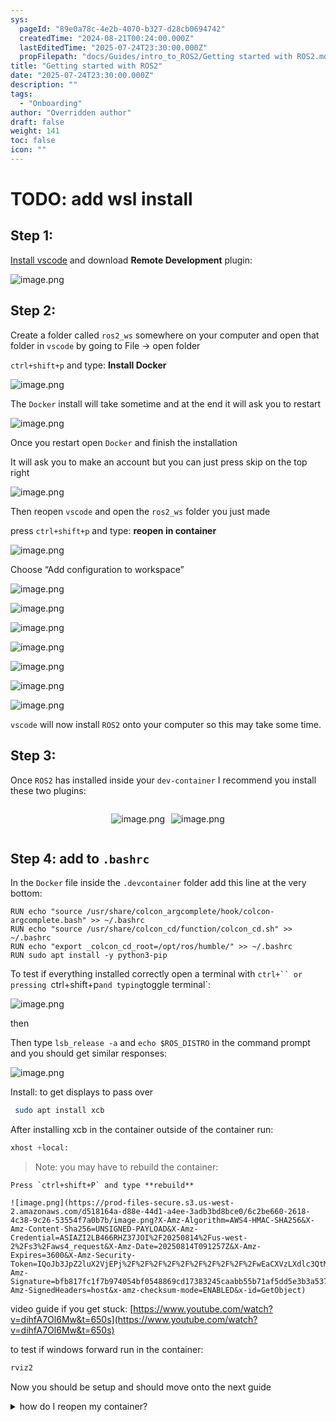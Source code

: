 ```yaml
---
sys:
  pageId: "89e0a78c-4e2b-4070-b327-d28cb0694742"
  createdTime: "2024-08-21T00:24:00.000Z"
  lastEditedTime: "2025-07-24T23:30:00.000Z"
  propFilepath: "docs/Guides/intro_to_ROS2/Getting started with ROS2.md"
title: "Getting started with ROS2"
date: "2025-07-24T23:30:00.000Z"
description: ""
tags:
  - "Onboarding"
author: "Overridden author"
draft: false
weight: 141
toc: false
icon: ""
---
```


# TODO: add wsl install

## Step 1:

[Install vscode](https://code.visualstudio.com/download) and download **Remote Development** plugin:

![image.png](https://prod-files-secure.s3.us-west-2.amazonaws.com/d518164a-d88e-44d1-a4ee-3adb3bd8bce0/efb52993-1881-4a40-b95e-6f020334f022/image.png?X-Amz-Algorithm=AWS4-HMAC-SHA256&X-Amz-Content-Sha256=UNSIGNED-PAYLOAD&X-Amz-Credential=ASIAZI2LB4667CAMC2JH%2F20250814%2Fus-west-2%2Fs3%2Faws4_request&X-Amz-Date=20250814T091253Z&X-Amz-Expires=3600&X-Amz-Security-Token=IQoJb3JpZ2luX2VjEPj%2F%2F%2F%2F%2F%2F%2F%2F%2F%2FwEaCXVzLXdlc3QtMiJIMEYCIQDQ1PGDR1UTk5t0mqt2ko%2Fomfx1FRyeFEpDMukGHUQ81AIhAP1Xpmi418W2jgXCBgGGVFiGJB9FEX1ydmFcGdmZYewkKv8DCEEQABoMNjM3NDIzMTgzODA1IgyGeBkjNWd6BIKMVMgq3ANcgBoGTveDhcO9fZ1Ogx5KRPXwmEx4HJe9F9RQWv1zxLeKJ0JzDNERfCH67IMaukxw8L9%2Ff57KQGFLIieWp2dRmtmBMCGa90WbqtfgmwzW1Xq56HTyw%2FhN5xpC6o3hZv30UArSaSyzeN9iLSvlmvNQunEbgS6Fba8dypnNPw2AeDWBYWfFrf8viAo7lkC%2Blba6T8uTDJDD%2BVIawpLmZJrabXPAHkqZws3xlgBAei69RlkHCqydrFkuWHP58OY1T1N5pptpFBedCs0tuXx%2B4rp93DuvnSeYXK1CEFgI3UqknME4aLkZspN73EdNSa8YH0wMJfwLPT5pOCaMIgrtyhZwDR1%2BpfMW9gJ5F6ViWrV4i%2FGyvgJwChwG7JFkDI1IPlPqjJkJZRHoz3rOReI4fmg40nv2jVk8GUzK4r5rR022jiyfO8BKhV5xQeqcdfakwofD%2FokaUB3gAbXdx%2B%2FhOnl%2BM2q1QMOT%2FWhYX8fqnlrOWz8MTBldUI8Ezi2ojkUENQip8EkTel93pGRhK5HolQu01%2BCjFY4WBb1zRxjbpYWD2zCIS%2Frh%2Fv8kvSC0ZFMXHqDHnxJD9xkN%2BC3O%2B0fSiX6LynXUt0guEYv1T%2Fn%2FK%2Fvv%2FWdsgkVHTKsJsYw8ATCFrvbEBjqkARPVkm3URzo9CfbhHcNWYXzYxQA6wVCDNgGTkMJQ1oRmDYAe6lqfc5oxZEgLBYmQu01eZ2PHyAyAWSr9o%2FqR3%2FNNCrtW0jfnsUJxLS8o5%2FTpsuj775GOPagxBnMkV4xcA%2B7zRYHd9AIBZ8VSOtA7A%2B61ik4cGISe7RZJYatRNlRivz%2Fs9GlzfUA%2BE7p0acICRERUjB6nmsWxEkhw4yAOPwlQicj%2B&X-Amz-Signature=d0deb93aff59cead651606098738888b5f09c9cf633a7f69530412f67699e5be&X-Amz-SignedHeaders=host&x-amz-checksum-mode=ENABLED&x-id=GetObject)

## Step 2:

Create a folder called `ros2_ws` somewhere on your computer and open that folder in `vscode` by going to File → open folder 

`ctrl+shift+p` and type: **Install Docker**

![image.png](https://prod-files-secure.s3.us-west-2.amazonaws.com/d518164a-d88e-44d1-a4ee-3adb3bd8bce0/2269dc0e-1cd5-47ff-bceb-c04ad9b2eab0/image.png?X-Amz-Algorithm=AWS4-HMAC-SHA256&X-Amz-Content-Sha256=UNSIGNED-PAYLOAD&X-Amz-Credential=ASIAZI2LB4667CAMC2JH%2F20250814%2Fus-west-2%2Fs3%2Faws4_request&X-Amz-Date=20250814T091253Z&X-Amz-Expires=3600&X-Amz-Security-Token=IQoJb3JpZ2luX2VjEPj%2F%2F%2F%2F%2F%2F%2F%2F%2F%2FwEaCXVzLXdlc3QtMiJIMEYCIQDQ1PGDR1UTk5t0mqt2ko%2Fomfx1FRyeFEpDMukGHUQ81AIhAP1Xpmi418W2jgXCBgGGVFiGJB9FEX1ydmFcGdmZYewkKv8DCEEQABoMNjM3NDIzMTgzODA1IgyGeBkjNWd6BIKMVMgq3ANcgBoGTveDhcO9fZ1Ogx5KRPXwmEx4HJe9F9RQWv1zxLeKJ0JzDNERfCH67IMaukxw8L9%2Ff57KQGFLIieWp2dRmtmBMCGa90WbqtfgmwzW1Xq56HTyw%2FhN5xpC6o3hZv30UArSaSyzeN9iLSvlmvNQunEbgS6Fba8dypnNPw2AeDWBYWfFrf8viAo7lkC%2Blba6T8uTDJDD%2BVIawpLmZJrabXPAHkqZws3xlgBAei69RlkHCqydrFkuWHP58OY1T1N5pptpFBedCs0tuXx%2B4rp93DuvnSeYXK1CEFgI3UqknME4aLkZspN73EdNSa8YH0wMJfwLPT5pOCaMIgrtyhZwDR1%2BpfMW9gJ5F6ViWrV4i%2FGyvgJwChwG7JFkDI1IPlPqjJkJZRHoz3rOReI4fmg40nv2jVk8GUzK4r5rR022jiyfO8BKhV5xQeqcdfakwofD%2FokaUB3gAbXdx%2B%2FhOnl%2BM2q1QMOT%2FWhYX8fqnlrOWz8MTBldUI8Ezi2ojkUENQip8EkTel93pGRhK5HolQu01%2BCjFY4WBb1zRxjbpYWD2zCIS%2Frh%2Fv8kvSC0ZFMXHqDHnxJD9xkN%2BC3O%2B0fSiX6LynXUt0guEYv1T%2Fn%2FK%2Fvv%2FWdsgkVHTKsJsYw8ATCFrvbEBjqkARPVkm3URzo9CfbhHcNWYXzYxQA6wVCDNgGTkMJQ1oRmDYAe6lqfc5oxZEgLBYmQu01eZ2PHyAyAWSr9o%2FqR3%2FNNCrtW0jfnsUJxLS8o5%2FTpsuj775GOPagxBnMkV4xcA%2B7zRYHd9AIBZ8VSOtA7A%2B61ik4cGISe7RZJYatRNlRivz%2Fs9GlzfUA%2BE7p0acICRERUjB6nmsWxEkhw4yAOPwlQicj%2B&X-Amz-Signature=13856cdd743255f749f4841aad5bc6892eaefa167afd687211555729dc694c1c&X-Amz-SignedHeaders=host&x-amz-checksum-mode=ENABLED&x-id=GetObject)

The `Docker` install will take sometime and at the end it will ask you to restart

![image.png](https://prod-files-secure.s3.us-west-2.amazonaws.com/d518164a-d88e-44d1-a4ee-3adb3bd8bce0/ed233f78-be33-4b1f-b89c-9c346c0e961e/image.png?X-Amz-Algorithm=AWS4-HMAC-SHA256&X-Amz-Content-Sha256=UNSIGNED-PAYLOAD&X-Amz-Credential=ASIAZI2LB4667CAMC2JH%2F20250814%2Fus-west-2%2Fs3%2Faws4_request&X-Amz-Date=20250814T091253Z&X-Amz-Expires=3600&X-Amz-Security-Token=IQoJb3JpZ2luX2VjEPj%2F%2F%2F%2F%2F%2F%2F%2F%2F%2FwEaCXVzLXdlc3QtMiJIMEYCIQDQ1PGDR1UTk5t0mqt2ko%2Fomfx1FRyeFEpDMukGHUQ81AIhAP1Xpmi418W2jgXCBgGGVFiGJB9FEX1ydmFcGdmZYewkKv8DCEEQABoMNjM3NDIzMTgzODA1IgyGeBkjNWd6BIKMVMgq3ANcgBoGTveDhcO9fZ1Ogx5KRPXwmEx4HJe9F9RQWv1zxLeKJ0JzDNERfCH67IMaukxw8L9%2Ff57KQGFLIieWp2dRmtmBMCGa90WbqtfgmwzW1Xq56HTyw%2FhN5xpC6o3hZv30UArSaSyzeN9iLSvlmvNQunEbgS6Fba8dypnNPw2AeDWBYWfFrf8viAo7lkC%2Blba6T8uTDJDD%2BVIawpLmZJrabXPAHkqZws3xlgBAei69RlkHCqydrFkuWHP58OY1T1N5pptpFBedCs0tuXx%2B4rp93DuvnSeYXK1CEFgI3UqknME4aLkZspN73EdNSa8YH0wMJfwLPT5pOCaMIgrtyhZwDR1%2BpfMW9gJ5F6ViWrV4i%2FGyvgJwChwG7JFkDI1IPlPqjJkJZRHoz3rOReI4fmg40nv2jVk8GUzK4r5rR022jiyfO8BKhV5xQeqcdfakwofD%2FokaUB3gAbXdx%2B%2FhOnl%2BM2q1QMOT%2FWhYX8fqnlrOWz8MTBldUI8Ezi2ojkUENQip8EkTel93pGRhK5HolQu01%2BCjFY4WBb1zRxjbpYWD2zCIS%2Frh%2Fv8kvSC0ZFMXHqDHnxJD9xkN%2BC3O%2B0fSiX6LynXUt0guEYv1T%2Fn%2FK%2Fvv%2FWdsgkVHTKsJsYw8ATCFrvbEBjqkARPVkm3URzo9CfbhHcNWYXzYxQA6wVCDNgGTkMJQ1oRmDYAe6lqfc5oxZEgLBYmQu01eZ2PHyAyAWSr9o%2FqR3%2FNNCrtW0jfnsUJxLS8o5%2FTpsuj775GOPagxBnMkV4xcA%2B7zRYHd9AIBZ8VSOtA7A%2B61ik4cGISe7RZJYatRNlRivz%2Fs9GlzfUA%2BE7p0acICRERUjB6nmsWxEkhw4yAOPwlQicj%2B&X-Amz-Signature=752e770fe38a055470e4b98b5c826db913b8fa5b19e0cdd5b2b6baabd51762f6&X-Amz-SignedHeaders=host&x-amz-checksum-mode=ENABLED&x-id=GetObject)

Once you restart open `Docker` and finish the installation

It will ask you to make an account but you can just press skip on the top right

![image.png](https://prod-files-secure.s3.us-west-2.amazonaws.com/d518164a-d88e-44d1-a4ee-3adb3bd8bce0/21010ad9-1659-4fd9-9f59-9932a09b2a3d/image.png?X-Amz-Algorithm=AWS4-HMAC-SHA256&X-Amz-Content-Sha256=UNSIGNED-PAYLOAD&X-Amz-Credential=ASIAZI2LB4667CAMC2JH%2F20250814%2Fus-west-2%2Fs3%2Faws4_request&X-Amz-Date=20250814T091253Z&X-Amz-Expires=3600&X-Amz-Security-Token=IQoJb3JpZ2luX2VjEPj%2F%2F%2F%2F%2F%2F%2F%2F%2F%2FwEaCXVzLXdlc3QtMiJIMEYCIQDQ1PGDR1UTk5t0mqt2ko%2Fomfx1FRyeFEpDMukGHUQ81AIhAP1Xpmi418W2jgXCBgGGVFiGJB9FEX1ydmFcGdmZYewkKv8DCEEQABoMNjM3NDIzMTgzODA1IgyGeBkjNWd6BIKMVMgq3ANcgBoGTveDhcO9fZ1Ogx5KRPXwmEx4HJe9F9RQWv1zxLeKJ0JzDNERfCH67IMaukxw8L9%2Ff57KQGFLIieWp2dRmtmBMCGa90WbqtfgmwzW1Xq56HTyw%2FhN5xpC6o3hZv30UArSaSyzeN9iLSvlmvNQunEbgS6Fba8dypnNPw2AeDWBYWfFrf8viAo7lkC%2Blba6T8uTDJDD%2BVIawpLmZJrabXPAHkqZws3xlgBAei69RlkHCqydrFkuWHP58OY1T1N5pptpFBedCs0tuXx%2B4rp93DuvnSeYXK1CEFgI3UqknME4aLkZspN73EdNSa8YH0wMJfwLPT5pOCaMIgrtyhZwDR1%2BpfMW9gJ5F6ViWrV4i%2FGyvgJwChwG7JFkDI1IPlPqjJkJZRHoz3rOReI4fmg40nv2jVk8GUzK4r5rR022jiyfO8BKhV5xQeqcdfakwofD%2FokaUB3gAbXdx%2B%2FhOnl%2BM2q1QMOT%2FWhYX8fqnlrOWz8MTBldUI8Ezi2ojkUENQip8EkTel93pGRhK5HolQu01%2BCjFY4WBb1zRxjbpYWD2zCIS%2Frh%2Fv8kvSC0ZFMXHqDHnxJD9xkN%2BC3O%2B0fSiX6LynXUt0guEYv1T%2Fn%2FK%2Fvv%2FWdsgkVHTKsJsYw8ATCFrvbEBjqkARPVkm3URzo9CfbhHcNWYXzYxQA6wVCDNgGTkMJQ1oRmDYAe6lqfc5oxZEgLBYmQu01eZ2PHyAyAWSr9o%2FqR3%2FNNCrtW0jfnsUJxLS8o5%2FTpsuj775GOPagxBnMkV4xcA%2B7zRYHd9AIBZ8VSOtA7A%2B61ik4cGISe7RZJYatRNlRivz%2Fs9GlzfUA%2BE7p0acICRERUjB6nmsWxEkhw4yAOPwlQicj%2B&X-Amz-Signature=ae9d5ff80bd34c7515eb64269980654c0cce5a2fdb8640b706bd532bdd26e11d&X-Amz-SignedHeaders=host&x-amz-checksum-mode=ENABLED&x-id=GetObject)

Then reopen `vscode` and open the `ros2_ws` folder you just made

press `ctrl+shift+p` and type: **reopen in container**

![image.png](https://prod-files-secure.s3.us-west-2.amazonaws.com/d518164a-d88e-44d1-a4ee-3adb3bd8bce0/4e93b8c2-41ad-488c-8095-c74205196118/image.png?X-Amz-Algorithm=AWS4-HMAC-SHA256&X-Amz-Content-Sha256=UNSIGNED-PAYLOAD&X-Amz-Credential=ASIAZI2LB4667CAMC2JH%2F20250814%2Fus-west-2%2Fs3%2Faws4_request&X-Amz-Date=20250814T091253Z&X-Amz-Expires=3600&X-Amz-Security-Token=IQoJb3JpZ2luX2VjEPj%2F%2F%2F%2F%2F%2F%2F%2F%2F%2FwEaCXVzLXdlc3QtMiJIMEYCIQDQ1PGDR1UTk5t0mqt2ko%2Fomfx1FRyeFEpDMukGHUQ81AIhAP1Xpmi418W2jgXCBgGGVFiGJB9FEX1ydmFcGdmZYewkKv8DCEEQABoMNjM3NDIzMTgzODA1IgyGeBkjNWd6BIKMVMgq3ANcgBoGTveDhcO9fZ1Ogx5KRPXwmEx4HJe9F9RQWv1zxLeKJ0JzDNERfCH67IMaukxw8L9%2Ff57KQGFLIieWp2dRmtmBMCGa90WbqtfgmwzW1Xq56HTyw%2FhN5xpC6o3hZv30UArSaSyzeN9iLSvlmvNQunEbgS6Fba8dypnNPw2AeDWBYWfFrf8viAo7lkC%2Blba6T8uTDJDD%2BVIawpLmZJrabXPAHkqZws3xlgBAei69RlkHCqydrFkuWHP58OY1T1N5pptpFBedCs0tuXx%2B4rp93DuvnSeYXK1CEFgI3UqknME4aLkZspN73EdNSa8YH0wMJfwLPT5pOCaMIgrtyhZwDR1%2BpfMW9gJ5F6ViWrV4i%2FGyvgJwChwG7JFkDI1IPlPqjJkJZRHoz3rOReI4fmg40nv2jVk8GUzK4r5rR022jiyfO8BKhV5xQeqcdfakwofD%2FokaUB3gAbXdx%2B%2FhOnl%2BM2q1QMOT%2FWhYX8fqnlrOWz8MTBldUI8Ezi2ojkUENQip8EkTel93pGRhK5HolQu01%2BCjFY4WBb1zRxjbpYWD2zCIS%2Frh%2Fv8kvSC0ZFMXHqDHnxJD9xkN%2BC3O%2B0fSiX6LynXUt0guEYv1T%2Fn%2FK%2Fvv%2FWdsgkVHTKsJsYw8ATCFrvbEBjqkARPVkm3URzo9CfbhHcNWYXzYxQA6wVCDNgGTkMJQ1oRmDYAe6lqfc5oxZEgLBYmQu01eZ2PHyAyAWSr9o%2FqR3%2FNNCrtW0jfnsUJxLS8o5%2FTpsuj775GOPagxBnMkV4xcA%2B7zRYHd9AIBZ8VSOtA7A%2B61ik4cGISe7RZJYatRNlRivz%2Fs9GlzfUA%2BE7p0acICRERUjB6nmsWxEkhw4yAOPwlQicj%2B&X-Amz-Signature=5d05adaa63362131a5bf43c7c18a329d0581b76cb9740caa959ce8a22d002f4b&X-Amz-SignedHeaders=host&x-amz-checksum-mode=ENABLED&x-id=GetObject)

Choose “Add configuration to workspace”

![image.png](https://prod-files-secure.s3.us-west-2.amazonaws.com/d518164a-d88e-44d1-a4ee-3adb3bd8bce0/9560b282-5060-4989-ba37-97e7b2c22476/image.png?X-Amz-Algorithm=AWS4-HMAC-SHA256&X-Amz-Content-Sha256=UNSIGNED-PAYLOAD&X-Amz-Credential=ASIAZI2LB4667CAMC2JH%2F20250814%2Fus-west-2%2Fs3%2Faws4_request&X-Amz-Date=20250814T091253Z&X-Amz-Expires=3600&X-Amz-Security-Token=IQoJb3JpZ2luX2VjEPj%2F%2F%2F%2F%2F%2F%2F%2F%2F%2FwEaCXVzLXdlc3QtMiJIMEYCIQDQ1PGDR1UTk5t0mqt2ko%2Fomfx1FRyeFEpDMukGHUQ81AIhAP1Xpmi418W2jgXCBgGGVFiGJB9FEX1ydmFcGdmZYewkKv8DCEEQABoMNjM3NDIzMTgzODA1IgyGeBkjNWd6BIKMVMgq3ANcgBoGTveDhcO9fZ1Ogx5KRPXwmEx4HJe9F9RQWv1zxLeKJ0JzDNERfCH67IMaukxw8L9%2Ff57KQGFLIieWp2dRmtmBMCGa90WbqtfgmwzW1Xq56HTyw%2FhN5xpC6o3hZv30UArSaSyzeN9iLSvlmvNQunEbgS6Fba8dypnNPw2AeDWBYWfFrf8viAo7lkC%2Blba6T8uTDJDD%2BVIawpLmZJrabXPAHkqZws3xlgBAei69RlkHCqydrFkuWHP58OY1T1N5pptpFBedCs0tuXx%2B4rp93DuvnSeYXK1CEFgI3UqknME4aLkZspN73EdNSa8YH0wMJfwLPT5pOCaMIgrtyhZwDR1%2BpfMW9gJ5F6ViWrV4i%2FGyvgJwChwG7JFkDI1IPlPqjJkJZRHoz3rOReI4fmg40nv2jVk8GUzK4r5rR022jiyfO8BKhV5xQeqcdfakwofD%2FokaUB3gAbXdx%2B%2FhOnl%2BM2q1QMOT%2FWhYX8fqnlrOWz8MTBldUI8Ezi2ojkUENQip8EkTel93pGRhK5HolQu01%2BCjFY4WBb1zRxjbpYWD2zCIS%2Frh%2Fv8kvSC0ZFMXHqDHnxJD9xkN%2BC3O%2B0fSiX6LynXUt0guEYv1T%2Fn%2FK%2Fvv%2FWdsgkVHTKsJsYw8ATCFrvbEBjqkARPVkm3URzo9CfbhHcNWYXzYxQA6wVCDNgGTkMJQ1oRmDYAe6lqfc5oxZEgLBYmQu01eZ2PHyAyAWSr9o%2FqR3%2FNNCrtW0jfnsUJxLS8o5%2FTpsuj775GOPagxBnMkV4xcA%2B7zRYHd9AIBZ8VSOtA7A%2B61ik4cGISe7RZJYatRNlRivz%2Fs9GlzfUA%2BE7p0acICRERUjB6nmsWxEkhw4yAOPwlQicj%2B&X-Amz-Signature=66527c8847b19045d79be224b9cbf0376e811874a021a9f37af5549c25fe5675&X-Amz-SignedHeaders=host&x-amz-checksum-mode=ENABLED&x-id=GetObject)

![image.png](https://prod-files-secure.s3.us-west-2.amazonaws.com/d518164a-d88e-44d1-a4ee-3adb3bd8bce0/2ee63f81-886b-48e8-a553-dc6e5eac99e4/image.png?X-Amz-Algorithm=AWS4-HMAC-SHA256&X-Amz-Content-Sha256=UNSIGNED-PAYLOAD&X-Amz-Credential=ASIAZI2LB4667CAMC2JH%2F20250814%2Fus-west-2%2Fs3%2Faws4_request&X-Amz-Date=20250814T091253Z&X-Amz-Expires=3600&X-Amz-Security-Token=IQoJb3JpZ2luX2VjEPj%2F%2F%2F%2F%2F%2F%2F%2F%2F%2FwEaCXVzLXdlc3QtMiJIMEYCIQDQ1PGDR1UTk5t0mqt2ko%2Fomfx1FRyeFEpDMukGHUQ81AIhAP1Xpmi418W2jgXCBgGGVFiGJB9FEX1ydmFcGdmZYewkKv8DCEEQABoMNjM3NDIzMTgzODA1IgyGeBkjNWd6BIKMVMgq3ANcgBoGTveDhcO9fZ1Ogx5KRPXwmEx4HJe9F9RQWv1zxLeKJ0JzDNERfCH67IMaukxw8L9%2Ff57KQGFLIieWp2dRmtmBMCGa90WbqtfgmwzW1Xq56HTyw%2FhN5xpC6o3hZv30UArSaSyzeN9iLSvlmvNQunEbgS6Fba8dypnNPw2AeDWBYWfFrf8viAo7lkC%2Blba6T8uTDJDD%2BVIawpLmZJrabXPAHkqZws3xlgBAei69RlkHCqydrFkuWHP58OY1T1N5pptpFBedCs0tuXx%2B4rp93DuvnSeYXK1CEFgI3UqknME4aLkZspN73EdNSa8YH0wMJfwLPT5pOCaMIgrtyhZwDR1%2BpfMW9gJ5F6ViWrV4i%2FGyvgJwChwG7JFkDI1IPlPqjJkJZRHoz3rOReI4fmg40nv2jVk8GUzK4r5rR022jiyfO8BKhV5xQeqcdfakwofD%2FokaUB3gAbXdx%2B%2FhOnl%2BM2q1QMOT%2FWhYX8fqnlrOWz8MTBldUI8Ezi2ojkUENQip8EkTel93pGRhK5HolQu01%2BCjFY4WBb1zRxjbpYWD2zCIS%2Frh%2Fv8kvSC0ZFMXHqDHnxJD9xkN%2BC3O%2B0fSiX6LynXUt0guEYv1T%2Fn%2FK%2Fvv%2FWdsgkVHTKsJsYw8ATCFrvbEBjqkARPVkm3URzo9CfbhHcNWYXzYxQA6wVCDNgGTkMJQ1oRmDYAe6lqfc5oxZEgLBYmQu01eZ2PHyAyAWSr9o%2FqR3%2FNNCrtW0jfnsUJxLS8o5%2FTpsuj775GOPagxBnMkV4xcA%2B7zRYHd9AIBZ8VSOtA7A%2B61ik4cGISe7RZJYatRNlRivz%2Fs9GlzfUA%2BE7p0acICRERUjB6nmsWxEkhw4yAOPwlQicj%2B&X-Amz-Signature=6371f1d3fc9f89190e18fc82c714def5241bc007462284c7167382a0dfb9e536&X-Amz-SignedHeaders=host&x-amz-checksum-mode=ENABLED&x-id=GetObject)

![image.png](https://prod-files-secure.s3.us-west-2.amazonaws.com/d518164a-d88e-44d1-a4ee-3adb3bd8bce0/e0fd626c-c8b6-4b2c-95d1-fa4c26514504/image.png?X-Amz-Algorithm=AWS4-HMAC-SHA256&X-Amz-Content-Sha256=UNSIGNED-PAYLOAD&X-Amz-Credential=ASIAZI2LB4667CAMC2JH%2F20250814%2Fus-west-2%2Fs3%2Faws4_request&X-Amz-Date=20250814T091253Z&X-Amz-Expires=3600&X-Amz-Security-Token=IQoJb3JpZ2luX2VjEPj%2F%2F%2F%2F%2F%2F%2F%2F%2F%2FwEaCXVzLXdlc3QtMiJIMEYCIQDQ1PGDR1UTk5t0mqt2ko%2Fomfx1FRyeFEpDMukGHUQ81AIhAP1Xpmi418W2jgXCBgGGVFiGJB9FEX1ydmFcGdmZYewkKv8DCEEQABoMNjM3NDIzMTgzODA1IgyGeBkjNWd6BIKMVMgq3ANcgBoGTveDhcO9fZ1Ogx5KRPXwmEx4HJe9F9RQWv1zxLeKJ0JzDNERfCH67IMaukxw8L9%2Ff57KQGFLIieWp2dRmtmBMCGa90WbqtfgmwzW1Xq56HTyw%2FhN5xpC6o3hZv30UArSaSyzeN9iLSvlmvNQunEbgS6Fba8dypnNPw2AeDWBYWfFrf8viAo7lkC%2Blba6T8uTDJDD%2BVIawpLmZJrabXPAHkqZws3xlgBAei69RlkHCqydrFkuWHP58OY1T1N5pptpFBedCs0tuXx%2B4rp93DuvnSeYXK1CEFgI3UqknME4aLkZspN73EdNSa8YH0wMJfwLPT5pOCaMIgrtyhZwDR1%2BpfMW9gJ5F6ViWrV4i%2FGyvgJwChwG7JFkDI1IPlPqjJkJZRHoz3rOReI4fmg40nv2jVk8GUzK4r5rR022jiyfO8BKhV5xQeqcdfakwofD%2FokaUB3gAbXdx%2B%2FhOnl%2BM2q1QMOT%2FWhYX8fqnlrOWz8MTBldUI8Ezi2ojkUENQip8EkTel93pGRhK5HolQu01%2BCjFY4WBb1zRxjbpYWD2zCIS%2Frh%2Fv8kvSC0ZFMXHqDHnxJD9xkN%2BC3O%2B0fSiX6LynXUt0guEYv1T%2Fn%2FK%2Fvv%2FWdsgkVHTKsJsYw8ATCFrvbEBjqkARPVkm3URzo9CfbhHcNWYXzYxQA6wVCDNgGTkMJQ1oRmDYAe6lqfc5oxZEgLBYmQu01eZ2PHyAyAWSr9o%2FqR3%2FNNCrtW0jfnsUJxLS8o5%2FTpsuj775GOPagxBnMkV4xcA%2B7zRYHd9AIBZ8VSOtA7A%2B61ik4cGISe7RZJYatRNlRivz%2Fs9GlzfUA%2BE7p0acICRERUjB6nmsWxEkhw4yAOPwlQicj%2B&X-Amz-Signature=284b6d9a8aa319c870660f1a9d0f612ae4c8608eb963fac95d32daf0336a626c&X-Amz-SignedHeaders=host&x-amz-checksum-mode=ENABLED&x-id=GetObject)

![image.png](https://prod-files-secure.s3.us-west-2.amazonaws.com/d518164a-d88e-44d1-a4ee-3adb3bd8bce0/a2e13f50-d2ab-4719-a4c2-7ced634bfc9d/image.png?X-Amz-Algorithm=AWS4-HMAC-SHA256&X-Amz-Content-Sha256=UNSIGNED-PAYLOAD&X-Amz-Credential=ASIAZI2LB4667CAMC2JH%2F20250814%2Fus-west-2%2Fs3%2Faws4_request&X-Amz-Date=20250814T091253Z&X-Amz-Expires=3600&X-Amz-Security-Token=IQoJb3JpZ2luX2VjEPj%2F%2F%2F%2F%2F%2F%2F%2F%2F%2FwEaCXVzLXdlc3QtMiJIMEYCIQDQ1PGDR1UTk5t0mqt2ko%2Fomfx1FRyeFEpDMukGHUQ81AIhAP1Xpmi418W2jgXCBgGGVFiGJB9FEX1ydmFcGdmZYewkKv8DCEEQABoMNjM3NDIzMTgzODA1IgyGeBkjNWd6BIKMVMgq3ANcgBoGTveDhcO9fZ1Ogx5KRPXwmEx4HJe9F9RQWv1zxLeKJ0JzDNERfCH67IMaukxw8L9%2Ff57KQGFLIieWp2dRmtmBMCGa90WbqtfgmwzW1Xq56HTyw%2FhN5xpC6o3hZv30UArSaSyzeN9iLSvlmvNQunEbgS6Fba8dypnNPw2AeDWBYWfFrf8viAo7lkC%2Blba6T8uTDJDD%2BVIawpLmZJrabXPAHkqZws3xlgBAei69RlkHCqydrFkuWHP58OY1T1N5pptpFBedCs0tuXx%2B4rp93DuvnSeYXK1CEFgI3UqknME4aLkZspN73EdNSa8YH0wMJfwLPT5pOCaMIgrtyhZwDR1%2BpfMW9gJ5F6ViWrV4i%2FGyvgJwChwG7JFkDI1IPlPqjJkJZRHoz3rOReI4fmg40nv2jVk8GUzK4r5rR022jiyfO8BKhV5xQeqcdfakwofD%2FokaUB3gAbXdx%2B%2FhOnl%2BM2q1QMOT%2FWhYX8fqnlrOWz8MTBldUI8Ezi2ojkUENQip8EkTel93pGRhK5HolQu01%2BCjFY4WBb1zRxjbpYWD2zCIS%2Frh%2Fv8kvSC0ZFMXHqDHnxJD9xkN%2BC3O%2B0fSiX6LynXUt0guEYv1T%2Fn%2FK%2Fvv%2FWdsgkVHTKsJsYw8ATCFrvbEBjqkARPVkm3URzo9CfbhHcNWYXzYxQA6wVCDNgGTkMJQ1oRmDYAe6lqfc5oxZEgLBYmQu01eZ2PHyAyAWSr9o%2FqR3%2FNNCrtW0jfnsUJxLS8o5%2FTpsuj775GOPagxBnMkV4xcA%2B7zRYHd9AIBZ8VSOtA7A%2B61ik4cGISe7RZJYatRNlRivz%2Fs9GlzfUA%2BE7p0acICRERUjB6nmsWxEkhw4yAOPwlQicj%2B&X-Amz-Signature=6049b31302f1890881df4a718bcb58c4d0074421237c272d81186b93b1aaac26&X-Amz-SignedHeaders=host&x-amz-checksum-mode=ENABLED&x-id=GetObject)

![image.png](https://prod-files-secure.s3.us-west-2.amazonaws.com/d518164a-d88e-44d1-a4ee-3adb3bd8bce0/6cc478ad-aaba-4bf7-9fcc-403277ab896c/image.png?X-Amz-Algorithm=AWS4-HMAC-SHA256&X-Amz-Content-Sha256=UNSIGNED-PAYLOAD&X-Amz-Credential=ASIAZI2LB4667CAMC2JH%2F20250814%2Fus-west-2%2Fs3%2Faws4_request&X-Amz-Date=20250814T091253Z&X-Amz-Expires=3600&X-Amz-Security-Token=IQoJb3JpZ2luX2VjEPj%2F%2F%2F%2F%2F%2F%2F%2F%2F%2FwEaCXVzLXdlc3QtMiJIMEYCIQDQ1PGDR1UTk5t0mqt2ko%2Fomfx1FRyeFEpDMukGHUQ81AIhAP1Xpmi418W2jgXCBgGGVFiGJB9FEX1ydmFcGdmZYewkKv8DCEEQABoMNjM3NDIzMTgzODA1IgyGeBkjNWd6BIKMVMgq3ANcgBoGTveDhcO9fZ1Ogx5KRPXwmEx4HJe9F9RQWv1zxLeKJ0JzDNERfCH67IMaukxw8L9%2Ff57KQGFLIieWp2dRmtmBMCGa90WbqtfgmwzW1Xq56HTyw%2FhN5xpC6o3hZv30UArSaSyzeN9iLSvlmvNQunEbgS6Fba8dypnNPw2AeDWBYWfFrf8viAo7lkC%2Blba6T8uTDJDD%2BVIawpLmZJrabXPAHkqZws3xlgBAei69RlkHCqydrFkuWHP58OY1T1N5pptpFBedCs0tuXx%2B4rp93DuvnSeYXK1CEFgI3UqknME4aLkZspN73EdNSa8YH0wMJfwLPT5pOCaMIgrtyhZwDR1%2BpfMW9gJ5F6ViWrV4i%2FGyvgJwChwG7JFkDI1IPlPqjJkJZRHoz3rOReI4fmg40nv2jVk8GUzK4r5rR022jiyfO8BKhV5xQeqcdfakwofD%2FokaUB3gAbXdx%2B%2FhOnl%2BM2q1QMOT%2FWhYX8fqnlrOWz8MTBldUI8Ezi2ojkUENQip8EkTel93pGRhK5HolQu01%2BCjFY4WBb1zRxjbpYWD2zCIS%2Frh%2Fv8kvSC0ZFMXHqDHnxJD9xkN%2BC3O%2B0fSiX6LynXUt0guEYv1T%2Fn%2FK%2Fvv%2FWdsgkVHTKsJsYw8ATCFrvbEBjqkARPVkm3URzo9CfbhHcNWYXzYxQA6wVCDNgGTkMJQ1oRmDYAe6lqfc5oxZEgLBYmQu01eZ2PHyAyAWSr9o%2FqR3%2FNNCrtW0jfnsUJxLS8o5%2FTpsuj775GOPagxBnMkV4xcA%2B7zRYHd9AIBZ8VSOtA7A%2B61ik4cGISe7RZJYatRNlRivz%2Fs9GlzfUA%2BE7p0acICRERUjB6nmsWxEkhw4yAOPwlQicj%2B&X-Amz-Signature=ef6ca1e627320d6190b438f179fe85ed8ae2a7bac2c8de7c756d0943662f0b7f&X-Amz-SignedHeaders=host&x-amz-checksum-mode=ENABLED&x-id=GetObject)

![image.png](https://prod-files-secure.s3.us-west-2.amazonaws.com/d518164a-d88e-44d1-a4ee-3adb3bd8bce0/53255b28-f75e-430f-b9e3-c0ac8577e42b/image.png?X-Amz-Algorithm=AWS4-HMAC-SHA256&X-Amz-Content-Sha256=UNSIGNED-PAYLOAD&X-Amz-Credential=ASIAZI2LB4667CAMC2JH%2F20250814%2Fus-west-2%2Fs3%2Faws4_request&X-Amz-Date=20250814T091253Z&X-Amz-Expires=3600&X-Amz-Security-Token=IQoJb3JpZ2luX2VjEPj%2F%2F%2F%2F%2F%2F%2F%2F%2F%2FwEaCXVzLXdlc3QtMiJIMEYCIQDQ1PGDR1UTk5t0mqt2ko%2Fomfx1FRyeFEpDMukGHUQ81AIhAP1Xpmi418W2jgXCBgGGVFiGJB9FEX1ydmFcGdmZYewkKv8DCEEQABoMNjM3NDIzMTgzODA1IgyGeBkjNWd6BIKMVMgq3ANcgBoGTveDhcO9fZ1Ogx5KRPXwmEx4HJe9F9RQWv1zxLeKJ0JzDNERfCH67IMaukxw8L9%2Ff57KQGFLIieWp2dRmtmBMCGa90WbqtfgmwzW1Xq56HTyw%2FhN5xpC6o3hZv30UArSaSyzeN9iLSvlmvNQunEbgS6Fba8dypnNPw2AeDWBYWfFrf8viAo7lkC%2Blba6T8uTDJDD%2BVIawpLmZJrabXPAHkqZws3xlgBAei69RlkHCqydrFkuWHP58OY1T1N5pptpFBedCs0tuXx%2B4rp93DuvnSeYXK1CEFgI3UqknME4aLkZspN73EdNSa8YH0wMJfwLPT5pOCaMIgrtyhZwDR1%2BpfMW9gJ5F6ViWrV4i%2FGyvgJwChwG7JFkDI1IPlPqjJkJZRHoz3rOReI4fmg40nv2jVk8GUzK4r5rR022jiyfO8BKhV5xQeqcdfakwofD%2FokaUB3gAbXdx%2B%2FhOnl%2BM2q1QMOT%2FWhYX8fqnlrOWz8MTBldUI8Ezi2ojkUENQip8EkTel93pGRhK5HolQu01%2BCjFY4WBb1zRxjbpYWD2zCIS%2Frh%2Fv8kvSC0ZFMXHqDHnxJD9xkN%2BC3O%2B0fSiX6LynXUt0guEYv1T%2Fn%2FK%2Fvv%2FWdsgkVHTKsJsYw8ATCFrvbEBjqkARPVkm3URzo9CfbhHcNWYXzYxQA6wVCDNgGTkMJQ1oRmDYAe6lqfc5oxZEgLBYmQu01eZ2PHyAyAWSr9o%2FqR3%2FNNCrtW0jfnsUJxLS8o5%2FTpsuj775GOPagxBnMkV4xcA%2B7zRYHd9AIBZ8VSOtA7A%2B61ik4cGISe7RZJYatRNlRivz%2Fs9GlzfUA%2BE7p0acICRERUjB6nmsWxEkhw4yAOPwlQicj%2B&X-Amz-Signature=ca70c464377b5c23f816a38b46e3f435f245968ea8481c929eca2c06c5a9b7b7&X-Amz-SignedHeaders=host&x-amz-checksum-mode=ENABLED&x-id=GetObject)

![image.png](https://prod-files-secure.s3.us-west-2.amazonaws.com/d518164a-d88e-44d1-a4ee-3adb3bd8bce0/7c562767-5af9-4ffb-97d1-327bcdf4ee00/image.png?X-Amz-Algorithm=AWS4-HMAC-SHA256&X-Amz-Content-Sha256=UNSIGNED-PAYLOAD&X-Amz-Credential=ASIAZI2LB4667CAMC2JH%2F20250814%2Fus-west-2%2Fs3%2Faws4_request&X-Amz-Date=20250814T091253Z&X-Amz-Expires=3600&X-Amz-Security-Token=IQoJb3JpZ2luX2VjEPj%2F%2F%2F%2F%2F%2F%2F%2F%2F%2FwEaCXVzLXdlc3QtMiJIMEYCIQDQ1PGDR1UTk5t0mqt2ko%2Fomfx1FRyeFEpDMukGHUQ81AIhAP1Xpmi418W2jgXCBgGGVFiGJB9FEX1ydmFcGdmZYewkKv8DCEEQABoMNjM3NDIzMTgzODA1IgyGeBkjNWd6BIKMVMgq3ANcgBoGTveDhcO9fZ1Ogx5KRPXwmEx4HJe9F9RQWv1zxLeKJ0JzDNERfCH67IMaukxw8L9%2Ff57KQGFLIieWp2dRmtmBMCGa90WbqtfgmwzW1Xq56HTyw%2FhN5xpC6o3hZv30UArSaSyzeN9iLSvlmvNQunEbgS6Fba8dypnNPw2AeDWBYWfFrf8viAo7lkC%2Blba6T8uTDJDD%2BVIawpLmZJrabXPAHkqZws3xlgBAei69RlkHCqydrFkuWHP58OY1T1N5pptpFBedCs0tuXx%2B4rp93DuvnSeYXK1CEFgI3UqknME4aLkZspN73EdNSa8YH0wMJfwLPT5pOCaMIgrtyhZwDR1%2BpfMW9gJ5F6ViWrV4i%2FGyvgJwChwG7JFkDI1IPlPqjJkJZRHoz3rOReI4fmg40nv2jVk8GUzK4r5rR022jiyfO8BKhV5xQeqcdfakwofD%2FokaUB3gAbXdx%2B%2FhOnl%2BM2q1QMOT%2FWhYX8fqnlrOWz8MTBldUI8Ezi2ojkUENQip8EkTel93pGRhK5HolQu01%2BCjFY4WBb1zRxjbpYWD2zCIS%2Frh%2Fv8kvSC0ZFMXHqDHnxJD9xkN%2BC3O%2B0fSiX6LynXUt0guEYv1T%2Fn%2FK%2Fvv%2FWdsgkVHTKsJsYw8ATCFrvbEBjqkARPVkm3URzo9CfbhHcNWYXzYxQA6wVCDNgGTkMJQ1oRmDYAe6lqfc5oxZEgLBYmQu01eZ2PHyAyAWSr9o%2FqR3%2FNNCrtW0jfnsUJxLS8o5%2FTpsuj775GOPagxBnMkV4xcA%2B7zRYHd9AIBZ8VSOtA7A%2B61ik4cGISe7RZJYatRNlRivz%2Fs9GlzfUA%2BE7p0acICRERUjB6nmsWxEkhw4yAOPwlQicj%2B&X-Amz-Signature=1fcb2405ce1c4325f4aa217864eac14fc63f418728d21d14e7b35d7b88d2cf4d&X-Amz-SignedHeaders=host&x-amz-checksum-mode=ENABLED&x-id=GetObject)

`vscode` will now install `ROS2` onto your computer so this may take some time.

## Step 3:

Once `ROS2` has installed inside your `dev-container` I recommend you install these two plugins:

<div style="display: flex;flex-direction: row; column-gap:10px; max-width: 630px;justify-content: center;">
<div>

![image.png](https://prod-files-secure.s3.us-west-2.amazonaws.com/d518164a-d88e-44d1-a4ee-3adb3bd8bce0/3fc3d550-5a54-4ba1-ba6b-faa01cdb7369/image.png?X-Amz-Algorithm=AWS4-HMAC-SHA256&X-Amz-Content-Sha256=UNSIGNED-PAYLOAD&X-Amz-Credential=ASIAZI2LB466RUVNPWP3%2F20250814%2Fus-west-2%2Fs3%2Faws4_request&X-Amz-Date=20250814T091257Z&X-Amz-Expires=3600&X-Amz-Security-Token=IQoJb3JpZ2luX2VjEPj%2F%2F%2F%2F%2F%2F%2F%2F%2F%2FwEaCXVzLXdlc3QtMiJHMEUCID5i3QZ4eBr8Bp31pwpyZNkkImlFZCCvANQcTiRWWlGBAiEAhsSzqG%2B0hBnA%2F2CwuNNS4Dkq0wPqLgFVwLZa1Y%2BVzdkq%2FwMIQRAAGgw2Mzc0MjMxODM4MDUiDD4kq6TWZN5s1rd2TCrcA6LqcahJG0A3nGhGurCjmIrSN9QBlGyvnN1PikrCL9yOmgwAQoa0nF8Ax%2F28jYAITrZMpyeG1rCGtISp8rdDcxMuNiVdosVg25X88QGam%2FsYNxbA2F8iNqJUbqstJoti61mPg3j65zPlftrssZRQSHWeZYZ7mEcmEZBKiHBWAeZEzBrRGkjlFkCFU4RcI1K44UxYYTCXQC8rRXFm63RWd31YzyGlbOnq92bhyHTiPTx05t%2BvluUlbU9%2Bpg8%2FADPRQJV1wQcgySI%2Bk1f7PLI9gM6DRjARrFeZg5MWrpZl%2B1wAOJD1wRRyZRqn9DoxVMEx1rGP%2B%2BXaEdO1v%2BDbFKzarp9rsWOYyF8WNZ5RDPsIXsg2y%2F%2BzS0TA9e57GrslYB3UGYYjbQw5E6nTXULon1kAo5OupFeZ3sBqqNLBDPg5qAHLg8rERopGIXPUu%2FTuUsqwVihw5jMrioEK0e4RUkHJCEVUURdcCT8hkyVyO3KJIxjkZm6IP%2FFeE13ZMoB1yMKmpQwc6fEdv9bNVIBqVTlxVCISJF8QjHR6A5lA7ScXzYjb5Y3Hdx74ciwILDV4YMjOS4PZa9wh9d15VrgCtudAFVgzaNDDcF6w00sxiHxLaxrKWSYq9UfDLgId8y%2F2MJ2v9sQGOqUBQvQqDyhkZL6z9w%2BIe3sSBUClCQOv%2BdwocrSpBzHxhI1mhREAdxo9GligjKTn0l8IL07j965s9fVyUbm2qwbI1inv1K1hsNofl%2B2pL33%2BXPpyUzDFsa1Hv%2BMM4TflFXzl6YZAAbHaw%2B6O5WIcpNxwLul2WPq49Kg4Fxp%2Bm2znkVZy8wnbwPKX38A29V0mejyXQG%2Bgx7EwKrG%2BRr%2FLvT4E4zpLNTEW&X-Amz-Signature=0d87aad9a60c9deccdac752e25c1306ccf3823684b579c4e3f8a3f987565e21a&X-Amz-SignedHeaders=host&x-amz-checksum-mode=ENABLED&x-id=GetObject)

</div>
<div>

![image.png](https://prod-files-secure.s3.us-west-2.amazonaws.com/d518164a-d88e-44d1-a4ee-3adb3bd8bce0/d994cc66-13c2-4093-a5a3-f84cf4601a82/image.png?X-Amz-Algorithm=AWS4-HMAC-SHA256&X-Amz-Content-Sha256=UNSIGNED-PAYLOAD&X-Amz-Credential=ASIAZI2LB466TWWII3VV%2F20250814%2Fus-west-2%2Fs3%2Faws4_request&X-Amz-Date=20250814T091257Z&X-Amz-Expires=3600&X-Amz-Security-Token=IQoJb3JpZ2luX2VjEPj%2F%2F%2F%2F%2F%2F%2F%2F%2F%2FwEaCXVzLXdlc3QtMiJGMEQCIFQ3vFCKZa3uNsEAcxN6Qu%2FCEoJjADN2O3BDDSFEOnkuAiBSU6iLl9sdjP875yrryppck5vY4%2Fd4927ovXMwqrhI5Cr%2FAwhBEAAaDDYzNzQyMzE4MzgwNSIMOg9YcnwDpqQBZw7KKtwDR6P8dTaUrtigPvHi7o1nUiRct3Yf%2FvNjgvRWY%2FWQOf4dVn8nF0P%2Bnzje5pyJABoJzS8O9WxO%2B8Vo2f60kq71aDy30af8sI3tqK%2BFezXL62o4t8CUqhEToupELf0aqfMyq%2BqSclaERVoa8k1RI2QJZk%2BHGb%2BC94FtajI4B0RP8uaaR4XWu6XmZi119I6XIREXOd1CDZMujyn3Ny8nKya3pVu0gNv8Cw7CBSApOWdARr6tbGwuBVo7MqAHt35CDVUa3Apqcmyrt28FPLIF2eruHJrN04n8KbdOuQH1WOqxSqYDYU4JgoMas33%2BhIK%2Fm3sU%2BHutZEmB4P%2B29myeQssC3Oh3vKUQ0ZkDwMHionL3yGpdz8dhavD7WYe%2BhUuO4Mb9xdE5JDofJ4lzkqXhZhWiwBm90TlVUFvRqDBxGtuS7CtO6FTQW%2FWHS3kkKWdd2U7ziaJpbOOx%2BU1s77hEVTx6KMp72vM0yst5%2FqLcv4buf1KinFsZcQII8%2FRYUozP6EhgSs9FWRuWXDB9DkGuSSCeWxma5uC1hAdifqDTLj1TDhKzFvrDJxiD13L%2Fm1V5QN9tnGMy09fgVEcG1ill5b1OiS357%2F6SY33bqecIHw5RLXGERbKcrHgTzQIlc%2Bgwmq%2F2xAY6pgEyTMdXu88Dvv15bok%2FPUjaIH9V%2FIUbiFPNth1ij0oRKnNqwMBmQbz0fMJvupB87HklU8%2BKlU1uYWRNAfQi%2B%2BAxrdk%2Fu6sa0yw8n4BjxcGv7TdTfzUHZyhn5bU5918GZsnXzQIH8Lfxu3xGvhJXAQiw8SYtbqT%2FMAG82bGbQbKFiZFFzzr%2BSgZ64v8JjsbsI8ohDzpZ0HMxsYF%2F6t6LPGUmbO3d0MMC&X-Amz-Signature=e71c571abba531b3a6076a8e0eec92e14eb1bbaf84ffed9590386be0700dd881&X-Amz-SignedHeaders=host&x-amz-checksum-mode=ENABLED&x-id=GetObject)

</div>
</div>

## Step 4: add to `.bashrc`

In the `Docker` file inside the `.devcontainer` folder add this line at the very bottom: 

```docker
RUN echo "source /usr/share/colcon_argcomplete/hook/colcon-argcomplete.bash" >> ~/.bashrc
RUN echo "source /usr/share/colcon_cd/function/colcon_cd.sh" >> ~/.bashrc
RUN echo "export _colcon_cd_root=/opt/ros/humble/" >> ~/.bashrc
RUN sudo apt install -y python3-pip 
```

To test if everything installed correctly open a terminal with `ctrl+`` or pressing `ctrl+shift+p` and typing `toggle terminal`:

![image.png](https://prod-files-secure.s3.us-west-2.amazonaws.com/d518164a-d88e-44d1-a4ee-3adb3bd8bce0/6a4943d8-b04e-4c02-9a58-775f3384d1a5/image.png?X-Amz-Algorithm=AWS4-HMAC-SHA256&X-Amz-Content-Sha256=UNSIGNED-PAYLOAD&X-Amz-Credential=ASIAZI2LB4667CAMC2JH%2F20250814%2Fus-west-2%2Fs3%2Faws4_request&X-Amz-Date=20250814T091253Z&X-Amz-Expires=3600&X-Amz-Security-Token=IQoJb3JpZ2luX2VjEPj%2F%2F%2F%2F%2F%2F%2F%2F%2F%2FwEaCXVzLXdlc3QtMiJIMEYCIQDQ1PGDR1UTk5t0mqt2ko%2Fomfx1FRyeFEpDMukGHUQ81AIhAP1Xpmi418W2jgXCBgGGVFiGJB9FEX1ydmFcGdmZYewkKv8DCEEQABoMNjM3NDIzMTgzODA1IgyGeBkjNWd6BIKMVMgq3ANcgBoGTveDhcO9fZ1Ogx5KRPXwmEx4HJe9F9RQWv1zxLeKJ0JzDNERfCH67IMaukxw8L9%2Ff57KQGFLIieWp2dRmtmBMCGa90WbqtfgmwzW1Xq56HTyw%2FhN5xpC6o3hZv30UArSaSyzeN9iLSvlmvNQunEbgS6Fba8dypnNPw2AeDWBYWfFrf8viAo7lkC%2Blba6T8uTDJDD%2BVIawpLmZJrabXPAHkqZws3xlgBAei69RlkHCqydrFkuWHP58OY1T1N5pptpFBedCs0tuXx%2B4rp93DuvnSeYXK1CEFgI3UqknME4aLkZspN73EdNSa8YH0wMJfwLPT5pOCaMIgrtyhZwDR1%2BpfMW9gJ5F6ViWrV4i%2FGyvgJwChwG7JFkDI1IPlPqjJkJZRHoz3rOReI4fmg40nv2jVk8GUzK4r5rR022jiyfO8BKhV5xQeqcdfakwofD%2FokaUB3gAbXdx%2B%2FhOnl%2BM2q1QMOT%2FWhYX8fqnlrOWz8MTBldUI8Ezi2ojkUENQip8EkTel93pGRhK5HolQu01%2BCjFY4WBb1zRxjbpYWD2zCIS%2Frh%2Fv8kvSC0ZFMXHqDHnxJD9xkN%2BC3O%2B0fSiX6LynXUt0guEYv1T%2Fn%2FK%2Fvv%2FWdsgkVHTKsJsYw8ATCFrvbEBjqkARPVkm3URzo9CfbhHcNWYXzYxQA6wVCDNgGTkMJQ1oRmDYAe6lqfc5oxZEgLBYmQu01eZ2PHyAyAWSr9o%2FqR3%2FNNCrtW0jfnsUJxLS8o5%2FTpsuj775GOPagxBnMkV4xcA%2B7zRYHd9AIBZ8VSOtA7A%2B61ik4cGISe7RZJYatRNlRivz%2Fs9GlzfUA%2BE7p0acICRERUjB6nmsWxEkhw4yAOPwlQicj%2B&X-Amz-Signature=014ebd6ca9279d12a863c446f28bd3974aec89e4a1f541c31109049468ec96de&X-Amz-SignedHeaders=host&x-amz-checksum-mode=ENABLED&x-id=GetObject)

then 

Then type `lsb_release -a` and `echo $ROS_DISTRO` in the command prompt and you should get similar responses:

![image.png](https://prod-files-secure.s3.us-west-2.amazonaws.com/d518164a-d88e-44d1-a4ee-3adb3bd8bce0/3e635dec-a805-4e85-8b9e-d000e5b71a4e/image.png?X-Amz-Algorithm=AWS4-HMAC-SHA256&X-Amz-Content-Sha256=UNSIGNED-PAYLOAD&X-Amz-Credential=ASIAZI2LB4667CAMC2JH%2F20250814%2Fus-west-2%2Fs3%2Faws4_request&X-Amz-Date=20250814T091253Z&X-Amz-Expires=3600&X-Amz-Security-Token=IQoJb3JpZ2luX2VjEPj%2F%2F%2F%2F%2F%2F%2F%2F%2F%2FwEaCXVzLXdlc3QtMiJIMEYCIQDQ1PGDR1UTk5t0mqt2ko%2Fomfx1FRyeFEpDMukGHUQ81AIhAP1Xpmi418W2jgXCBgGGVFiGJB9FEX1ydmFcGdmZYewkKv8DCEEQABoMNjM3NDIzMTgzODA1IgyGeBkjNWd6BIKMVMgq3ANcgBoGTveDhcO9fZ1Ogx5KRPXwmEx4HJe9F9RQWv1zxLeKJ0JzDNERfCH67IMaukxw8L9%2Ff57KQGFLIieWp2dRmtmBMCGa90WbqtfgmwzW1Xq56HTyw%2FhN5xpC6o3hZv30UArSaSyzeN9iLSvlmvNQunEbgS6Fba8dypnNPw2AeDWBYWfFrf8viAo7lkC%2Blba6T8uTDJDD%2BVIawpLmZJrabXPAHkqZws3xlgBAei69RlkHCqydrFkuWHP58OY1T1N5pptpFBedCs0tuXx%2B4rp93DuvnSeYXK1CEFgI3UqknME4aLkZspN73EdNSa8YH0wMJfwLPT5pOCaMIgrtyhZwDR1%2BpfMW9gJ5F6ViWrV4i%2FGyvgJwChwG7JFkDI1IPlPqjJkJZRHoz3rOReI4fmg40nv2jVk8GUzK4r5rR022jiyfO8BKhV5xQeqcdfakwofD%2FokaUB3gAbXdx%2B%2FhOnl%2BM2q1QMOT%2FWhYX8fqnlrOWz8MTBldUI8Ezi2ojkUENQip8EkTel93pGRhK5HolQu01%2BCjFY4WBb1zRxjbpYWD2zCIS%2Frh%2Fv8kvSC0ZFMXHqDHnxJD9xkN%2BC3O%2B0fSiX6LynXUt0guEYv1T%2Fn%2FK%2Fvv%2FWdsgkVHTKsJsYw8ATCFrvbEBjqkARPVkm3URzo9CfbhHcNWYXzYxQA6wVCDNgGTkMJQ1oRmDYAe6lqfc5oxZEgLBYmQu01eZ2PHyAyAWSr9o%2FqR3%2FNNCrtW0jfnsUJxLS8o5%2FTpsuj775GOPagxBnMkV4xcA%2B7zRYHd9AIBZ8VSOtA7A%2B61ik4cGISe7RZJYatRNlRivz%2Fs9GlzfUA%2BE7p0acICRERUjB6nmsWxEkhw4yAOPwlQicj%2B&X-Amz-Signature=d52a07276b8b31135d409c1e467c0f3c2cd42a2f8274152468e5eca4670b4ea8&X-Amz-SignedHeaders=host&x-amz-checksum-mode=ENABLED&x-id=GetObject)

Install:  to get displays to pass over

```bash
 sudo apt install xcb
```

After installing xcb in the container outside of the container run:

```python
xhost +local:
```

> Note: you may have to rebuild the container:

	Press `ctrl+shift+P` and type **rebuild**

	![image.png](https://prod-files-secure.s3.us-west-2.amazonaws.com/d518164a-d88e-44d1-a4ee-3adb3bd8bce0/6c2be660-2618-4c38-9c26-53554f7a0b7b/image.png?X-Amz-Algorithm=AWS4-HMAC-SHA256&X-Amz-Content-Sha256=UNSIGNED-PAYLOAD&X-Amz-Credential=ASIAZI2LB466RHZ37JOI%2F20250814%2Fus-west-2%2Fs3%2Faws4_request&X-Amz-Date=20250814T091257Z&X-Amz-Expires=3600&X-Amz-Security-Token=IQoJb3JpZ2luX2VjEPj%2F%2F%2F%2F%2F%2F%2F%2F%2F%2FwEaCXVzLXdlc3QtMiJHMEUCIHUPnFfiPvVMKZO0hh5YhAWiOdoYn4ofDWXIihZh8yM2AiEAiSessB6vqvknKjyhw%2F0YXVJ2pkObB1Rtscl2tG6vfRUq%2FwMIQRAAGgw2Mzc0MjMxODM4MDUiDGqHYz6jZoarJWqtmSrcA%2FaWPtVHtCXc3PIgwzaPbyriCbKS9WMFyO7StcSzWIENg%2F7qHm6EojCTyag1tUsZtRfRPv%2FSXDfd89vKOIgvPFuQt95Exoa6%2BQ%2FSx7ogqd6dZ0XMzFtOeVPUHxpj%2FgDRVgoA2k3JqyMW87jsD2VTyF8KrM4g%2Fhat0%2F7Lrl5ucxrKY9fVWGI%2Fq0NNquU0EKrAx0obTit0rs8Z3Q2mIIfjZ2PgtRHOV8xb62Kwh3Ixaal47dMrR6zX00NSec5dUPwpbem5wJvYxnfpciKnQBr7O8vkQ8TVuD1KAy03aWSCyRmw9NMy1urBH5lt1BdyVk0BjFDYEpTPgY%2BMhr4NVCi%2FMc12WHWXaI3u1LgQNfTh%2BXDGL7q7ml7KAD8FO%2FsqtiMwRt0QdKRGa67eIGVxbQGRFIVQghmZemCuAye5oxLHGSq0JLHVtt5FcoWGq0D5lmyjOepMFcRQThnjAKWiihUTmxT1iHZygjWzlYZ4IhlZbwYqRbRdU%2B9Quqp4G%2FZhsYb7IlZjfthSM5%2B54Sy8K3eZ6gv0ev%2B5gyrmsIFjo3Oh%2BLnFw2lE14oUSEydhBOOvSEupCcU2JGftla6eZtzOHiWEYvxjFbGYq5uY5WntKlRiweTehANBMzc4gBFT2exMPmt9sQGOqUB9Zc1ZdoHeiA6awLo2p3jAxKZRxiHyJfhe2eEfhje4OoglV4OWg6O3a4Z%2FjINLNk4LUxjsvn8keCYn75SnjYZ8%2FJ5y5jP2AVAeMiaKhjwNi8LJ%2B3USXR8HM8TcUq4fCg8C9b9mIxvwVT9TK%2Bqgs3Nfw05i52CkAdL5MGtsxI9CSicT0nE3pni2KBPEMNaxbf6k%2BU5DUtM9CvbewhcQJISM%2Bc%2BjOP9&X-Amz-Signature=bfb817fc1f7b974054bf0548869cd17383245caabb55b71af5dd5e3b3a53760b&X-Amz-SignedHeaders=host&x-amz-checksum-mode=ENABLED&x-id=GetObject)

video guide if you get stuck: [https://www.youtube.com/watch?v=dihfA7Ol6Mw&t=650s](https://www.youtube.com/watch?v=dihfA7Ol6Mw&t=650s)

to test if windows forward run in the container:

```bash
rviz2
```

Now you should be setup and should move onto the next guide 

<details>
      <summary>how do I reopen my container?</summary>
      TODO:
  </details>
